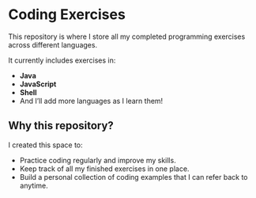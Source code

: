 # Coding Exercises

This repository is where I store all my completed programming exercises across different languages.

It currently includes exercises in:

- **Java**  
- **JavaScript**
- **Shell**
- And I’ll add more languages as I learn them!

## Why this repository?

I created this space to:

- Practice coding regularly and improve my skills.  
- Keep track of all my finished exercises in one place.  
- Build a personal collection of coding examples that I can refer back to anytime.


